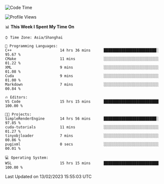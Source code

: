 <!--START_SECTION:waka-->
![Code Time](http://img.shields.io/badge/Code%20Time-640%20hrs%2012%20mins-blue)

![Profile Views](http://img.shields.io/badge/Profile%20Views-2-blue)

📊 **This Week I Spent My Time On** 

```text
⌚︎ Time Zone: Asia/Shanghai

💬 Programming Languages: 
C++                      14 hrs 36 mins      ████████████████████████░   95.67 % 
CMake                    11 mins             ░░░░░░░░░░░░░░░░░░░░░░░░░   01.22 % 
XML                      9 mins              ░░░░░░░░░░░░░░░░░░░░░░░░░   01.08 % 
Cuda                     9 mins              ░░░░░░░░░░░░░░░░░░░░░░░░░   01.00 % 
Markdown                 7 mins              ░░░░░░░░░░░░░░░░░░░░░░░░░   00.84 % 

🔥 Editors: 
VS Code                  15 hrs 15 mins      █████████████████████████   100.00 % 

🐱‍💻 Projects: 
SimpleRenderEngine       14 hrs 56 mins      ████████████████████████░   97.85 % 
cuda-tutorials           11 mins             ░░░░░░░░░░░░░░░░░░░░░░░░░   01.27 % 
tinyobjloader            7 mins              ░░░░░░░░░░░░░░░░░░░░░░░░░   00.86 % 
pugixml                  0 secs              ░░░░░░░░░░░░░░░░░░░░░░░░░   00.01 % 

💻 Operating System: 
WSL                      15 hrs 15 mins      █████████████████████████   100.00 % 

```


 Last Updated on 13/02/2023 15:55:03 UTC
<!--END_SECTION:waka-->